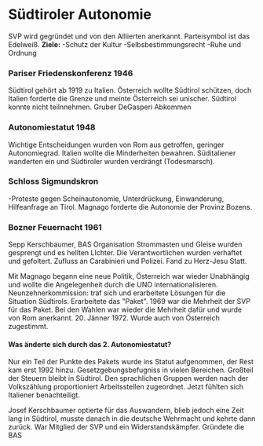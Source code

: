 # Südtiroler Autonomie

SVP wird gegründet und von den Alliierten anerkannt. Parteisymbol ist das Edelweiß.
**Ziele:**
-Schutz der Kultur
-Selbsbestimmungsrecht
-Ruhe und Ordnung

### Pariser Friedenskonferenz 1946
Südtirol gehört ab 1919 zu Italien. Österreich wollte Südtirol schützen, doch Italien forderte die Grenze und meinte Österreich sei unischer. Südtirol konnte nicht teilnnehmen.
Gruber DeGasperi Abkommen

### Autonomiestatut 1948
Wichtige Entscheidungen wurden von Rom aus getroffen, geringer Autonomiegrad. Italien wollte die Minderheiten bewahren. Süditaliener wanderten ein und Südtiroler wurden verdrängt (Todesmarsch).

### Schloss Sigmundskron
-Proteste gegen Scheinautonomie, Unterdrückung, Einwanderung, Hilfeanfrage an Tirol. Magnago forderte die Autonomie der Provinz Bozens.

### Bozner Feuernacht 1961
Sepp Kerschbaumer, BAS Organisation
Strommasten und Gleise wurden gesprengt und es hellten LIchter. Die Verantwortlichen wurden verhaftet und gefoltert. Zufluss an Carabinieri und Polizei. Fand zu Herz-Jesu Statt.

Mit Magnago begann eine neue Politik, Österreich war wieder Unabhängig und wollte die Angelegenheit durch die UNO internationalisieren.
Neunzehnerkommission: traf sich und erarbeitete Lösungen für die Situation Südtirols. Erarbeitete das "Paket".
1969 war die Mehrheit der SVP für das Paket. Bei den Wahlen war wieder die Mehrheit dafür und wurde von Rom anerkannt. 20. Jänner 1972. Wurde auch von Österreich zugestimmt.

#### Was änderte sich durch das 2. Autonomiestatut?
Nur ein Teil der Punkte des Pakets wurde ins Statut aufgenommen, der Rest kam erst 1992 hinzu. Gesetzgebungsbefugniss in vielen Bereichen. Großteil der Steuern bleibt in Südtirol.
Den sprachlichen Gruppen werden nach der Volkszählung proportioniert Arbeitsstellen zugeordnet. Jetzt fühlten sich Italiener benachteiligt.

Josef Kerschbaumer optierte für das Auswandern, blieb jedoch eine Zeit lang in Südtirol, musste danach in die deutsche Wehrmacht und kehrte dann zurück. War Mitglied der SVP und ein Widerstandskämpfer. Gründete die BAS